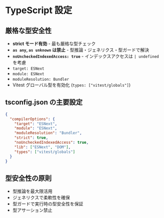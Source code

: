 # TypeScript 設定

## 厳格な型安全性

- **strict モード有効** - 最も厳格な型チェック
- **`as any`, `as unknown` は禁止** - 型推論・ジェネリクス・型ガードで解決
- **`noUncheckedIndexedAccess: true`** - インデックスアクセスは `| undefined` を考慮
- `target: ESNext`
- `module: ESNext`
- `moduleResolution: Bundler`
- Vitest グローバル型を有効化 (`types: ["vitest/globals"]`)

## tsconfig.json の主要設定

```json
{
  "compilerOptions": {
    "target": "ESNext",
    "module": "ESNext",
    "moduleResolution": "Bundler",
    "strict": true,
    "noUncheckedIndexedAccess": true,
    "lib": ["ESNext", "DOM"],
    "types": ["vitest/globals"]
  }
}
```

## 型安全性の原則

- 型推論を最大限活用
- ジェネリクスで柔軟性を確保
- 型ガードで実行時の型安全性を保証
- 型アサーション禁止
